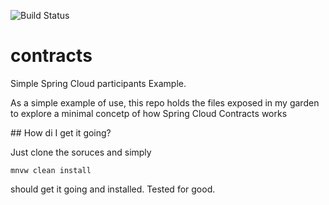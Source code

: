 ![Build Status](https://github.com/acwar/contracts/actions/workflows/maven.yml/badge.svg)

# contracts
Simple Spring Cloud participants Example.

As a simple example of use, this repo holds the files exposed in my garden to explore a minimal concetp of how Spring Cloud Contracts works

## How di I get it going?

Just clone the soruces and simply 
```shell
mnvw clean install
```
should get it going and installed. Tested for good.
